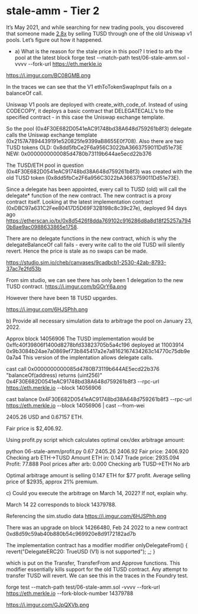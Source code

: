 # stale-amm - Tier 2
It’s May 2021, and while searching for new trading pools, you discovered that someone made [2.8x](https://etherscan.io/tx/0x3f1b5baef6ea7f622834eabe7634bf89e3f473b62a73e357fdd04a1a5cf32ecf) by selling TUSD through one of the old Uniswap v1 pools. Let’s figure out how it happened.

- a) What is the reason for the stale price in this pool?
I tried to arb the pool at the latest block
forge test --match-path test/06-stale-amm.sol -vvvv --fork-url https://eth.merkle.io 

https://i.imgur.com/BC08GMB.png

In the traces we can see that the V1 ethToTokenSwapInput fails on a balanceOf call.

Uniswap V1 pools are deployed with create_with_code_of.
Instead of using CODECOPY, it deploys a basic contract that DELEGATECALL's to the specified contract - in this case the Uniswap exchange template.

So the pool (0x4F30E682D0541eAC91748bd38A648d759261b8f3) delegate calls the Uniswap exchange template (0x2157A7894439191e520825fe9399aB8655E0f708). 
Also there are two TUSD tokens
OLD: 0x8dd5fbCe2F6a956C3022bA3663759011Dd51e73E
NEW: 0x0000000000085d4780b73119b644ae5ecd22b376

The TUSD/ETH pool in question (0x4F30E682D0541eAC91748bd38A648d759261b8f3) was created with the old TUSD token (0x8dd5fbCe2F6a956C3022bA3663759011Dd51e73E).

Since a delegate has been appointed, every call to TUSD (old) will call the delegate* function of the new contract.
The new contract is a proxy contract itself. 
Looking at the latest implementation contract (0xDBC97a631C2Fee80417D5D69F32B198c8c39c27e), deployed 94 days ago https://etherscan.io/tx/0x8d5426f8dda769102c916286d8a8d18f25257a7940b8ae9ac0988633865e1758.

There are no delegate functions in the new contract, which is why the delegateBalanceOf call fails - every write call to the old TUSD will silently revert. Hence the price is stale as no swaps can be made. 

https://studio.sim.io/cheb/canvases/9cadbcb1-2530-42ab-8793-37ac7e2fd53b

From sim studio, we can see there has only been 1 delegation to the new TUSD contract.
https://i.imgur.com/bGOrY6a.png

However there have been 18 TUSD upgardes. 

https://i.imgur.com/6HJSPhh.png

b) Provide all necessary simulation data to arbitrage the pool on January 23, 2022.

Approx block 14056906
The TUSD implementation would be 
0xffc40f39806f1400d8278bfd33823705b5a4c196 deployed at 11003914
0x9b3084b24ae7a0869ef73b845417a2e7a8162167434263c14770c75db9e0a7a4
This version of the implentation allows delegate calls.

cast call 0x0000000000085d4780B73119b644AE5ecd22b376 "balanceOf(address) returns (uint256)" 0x4F30E682D0541eAC91748bd38A648d759261b8f3 --rpc-url https://eth.merkle.io --block 14056906

cast balance 0x4F30E682D0541eAC91748bd38A648d759261b8f3 --rpc-url https://eth.merkle.io --block 14056906 | cast --from-wei

2405.26 USD and
0.67157 ETH.

Fair price is $2,406.92.

Using profit.py script which calculates optimal cex/dex arbitrage amount:

python 06-stale-amm/profit.py 0.67 2405.26 2406.92
Fair price: 2406.920
Checking arb ETH->TUSD
Amount ETH in: 0.147
Trade price: 2935.094
Profit: 77.888
Pool prices after arb: 0.000
Checking arb TUSD->ETH
No arb

Optimal arbitrage amount is selling 0.147 ETH for $77 profit.
Average selling price of $2935, approx 21% premium.

c) Could you execute the arbitrage on March 14, 2022? If not, explain why.

March 14 22 corresponds to block 14379788. 

Referencing the sim.studio data https://i.imgur.com/6HJSPhh.png

There was an upgrade on block 14266480, Feb 24 2022 to a new contract 
0xd8d59c59ab40b880b54c969920e8d9172182ad7b 

The implementation contract has a modifier
modifier onlyDelegateFrom() {
    revert("DelegateERC20: TrueUSD (V1) is not supported");
    _;
}

which is put on the Transfer, TransferFrom and Approve functions.
This modifier essentially kills support for the old TUSD contract. Any attempt to transfer TUSD will revert. We can see this in the traces in the Foundry test.


forge test --match-path test/06-stale-amm.sol -vvvv --fork-url https://eth.merkle.io --fork-block-number 14379788

https://i.imgur.com/GJpQXVb.png